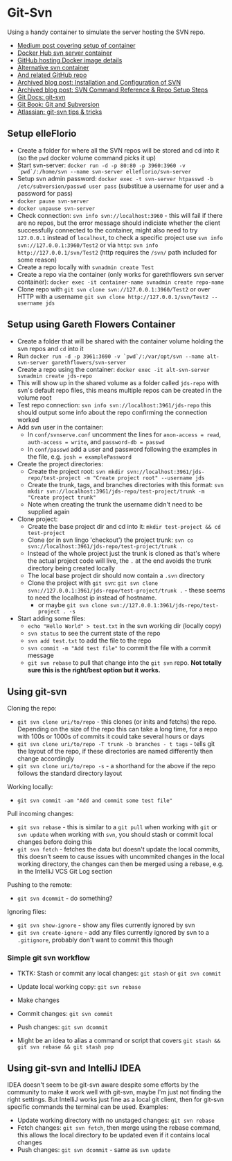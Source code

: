 # Git-Svn

Using a handy container to simulate the server hosting the SVN repo.

* [Medium post covering setup of container](https://medium.com/@elle.florio/the-svn-dockerization-84032e11d88d)
* [Docker Hub svn server container](https://hub.docker.com/r/elleflorio/svn-server/)
* [GitHub hosting Docker image details](https://github.com/elleFlorio/svn-docker)
* [Alternative svn container](https://hub.docker.com/r/garethflowers/svn-server/)
* [And related GitHub repo](https://github.com/garethflowers/docker-svn-server)
* [Archived blog post: Installation and Configuration of SVN](https://web.archive.org/web/20110314195306/http://www.duchnik.com:80/tutorials/vc/installing-and-configuring-svn-on-centos)
* [Archived blog post: SVN Command Reference & Repo Setup Steps](https://web.archive.org/web/20110314195306/http://www.duchnik.com:80/tutorials/vc/installing-and-configuring-svn-on-centos)
* [Git Docs: git-svn](https://git-scm.com/docs/git-svn)
* [Git Book: Git and Subversion](https://git-scm.com/book/en/v1/Git-and-Other-Systems-Git-and-Subversion)
* [Atlassian: git-svn tips & tricks](https://www.atlassian.com/blog/git/git-svn-tips-and-tricks)

## Setup elleFlorio

* Create a folder for where all the SVN repos will be stored and cd into it (so the `pwd` docker volume command picks it up)
* Start svn-server: ```docker run -d -p 80:80 -p 3960:3960 -v `pwd`/:/home/svn --name svn-server elleflorio/svn-server```
* Setup svn admin password: `docker exec -t svn-server htpasswd -b /etc/subversion/passwd user pass` (substitue a username for user and a password for pass)
* `docker pause svn-server`
* `docker unpause svn-server`
* Check connection: `svn info svn://localhost:3960` - this will fail if there are no repos, but the error message should indiciate whether the client successfully connected to the container, might also need to try `127.0.0.1` instead of `localhost`, to check a specific project use `svn info svn://127.0.0.1:3960/Test2` or via `http`: `svn info http://127.0.0.1/svn/Test2` (http requires the `/svn/` path included for some reason)
* Create a repo locally with `svnadmin create Test`
* Create a repo via the container (only works for garethflowers svn server container): `docker exec -it container-name svnadmin create repo-name`
* Clone repo with `git svn clone svn://127.0.0.1:3960/Test2` or over HTTP with a username `git svn clone http://127.0.0.1/svn/Test2 --username jds`

## Setup using Gareth Flowers Container

* Create a folder that will be shared with the container volume holding the svn repos and `cd` into it
* Run ```docker run -d -p 3961:3690 -v `pwd`/:/var/opt/svn --name alt-svn-server garethflowers/svn-server```
* Create a repo using the container: `docker exec -it alt-svn-server svnadmin create jds-repo`
* This will show up in the shared volume as a folder called `jds-repo` with svn's default repo files, this means multiple repos can be created in the volume root
* Test repo connection: `svn info svn://localhost:3961/jds-repo` this should output some info about the repo confirming the connection worked
* Add svn user in the container:
  * In `conf/svnserve.conf` uncomment the lines for `anon-access = read`, `auth-access = write`, and `password-db = passwd`
  * In `conf/passwd` add a user and password following the examples in the file, e.g. `josh = examplePassword`
* Create the project directories:
  * Create the project root: `svn mkdir svn://localhost:3961/jds-repo/test-project -m "Create project root" --username jds`
  * Create the trunk, tags, and branches directories with this format: `svn mkdir svn://localhost:3961/jds-repo/test-project/trunk -m "Create project trunk"`
  * Note when creating the trunk the username didn't need to be supplied again
* Clone project:
  * Create the base project dir and cd into it: `mkdir test-project && cd test-project`
  * Clone (or in svn lingo 'checkout') the project trunk: `svn co svn://localhost:3961/jds-repo/test-project/trunk .`
  * Instead of the whole project just the trunk is cloned as that's where the actual project code will live, the `.` at the end avoids the trunk directory being created locally
  * The local base project dir should now contain a `.svn` directory
  * Clone the project with `git svn`: `git svn clone svn://127.0.0.1:3961/jds-repo/test-project/trunk .` - these seems to need the localhost ip instead of hostname.
    * or maybe `git svn clone svn://127.0.0.1:3961/jds-repo/test-project . -s`
* Start adding some files:
  * `echo "Hello World" > test.txt` in the svn working dir (locally copy)
  * `svn status` to see the current state of the repo
  * `svn add test.txt` to add the file to the repo
  * `svn commit -m "Add test file"` to commit the file with a commit message
  * `git svn rebase` to pull that change into the `git svn` repo. **Not totally sure this is the right/best option but it works.**

## Using git-svn

Cloning the repo:

* `git svn clone uri/to/repo` - this clones (or inits and fetchs) the repo. Depending on the size of the repo this can take a long time, for a repo with 100s or 1000s of commits it could take several hours or days
* `git svn clone uri/to/repo -T trunk -b branches - t tags` - tells git the layout of the repo, if these directories are named differently then change accordingly
* `git svn clone uri/to/repo -s` - a shorthand for the above if the repo follows the standard directory layout

Working locally:

* `git svn commit -am "Add and commit some test file"`

Pull incoming changes:

* `git svn rebase` - this is similar to a `git pull` when working with `git` or `svn update` when working with `svn`, you should stash or commit local changes before doing this
* `git svn fetch` - fetches the data but doesn't update the local commits, this doesn't seem to cause issues with uncommited changes in the local working directory, the changes can then be merged using a rebase, e.g. in the IntelliJ VCS Git Log section

Pushing to the remote:

* `git svn dcommit` - do something?

Ignoring files:

* `git svn show-ignore` - show any files currently ignored by svn
* `git svn create-ignore` - add any files currently ignored by svn to a `.gitignore`, probably don't want to commit this though

### Simple git svn workflow

* TKTK: Stash or commit any local changes: `git stash` or `git svn commit`
* Update local working copy: `git svn rebase`
* Make changes
* Commit changes: `git svn commit`
* Push changes: `git svn dcommit`

* Might be an idea to alias a command or script that covers `git stash && git svn rebase && git stash pop`

## Using git-svn and IntelliJ IDEA

IDEA doesn't seem to be git-svn aware despite some efforts by the community to make it work well with git-svn, maybe I'm just not finding the right settings. But IntelliJ works just fine as a local git client, then for git-svn specific commands the terminal can be used. Examples:

* Update working directory with no unstaged changes: `git svn rebase`
* Fetch changes: `git svn fetch`, then merge using the rebase command, this allows the local directory to be updated even if it contains local changes
* Push changes: `git svn dcommit` - same as `svn update`